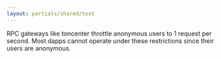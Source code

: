 ```yaml
---
layout: partials/shared/text
---
```


RPC gateways like toncenter throttle anonymous users to 1 request per second. Most dapps cannot operate under these restrictions since their users are anonymous.
